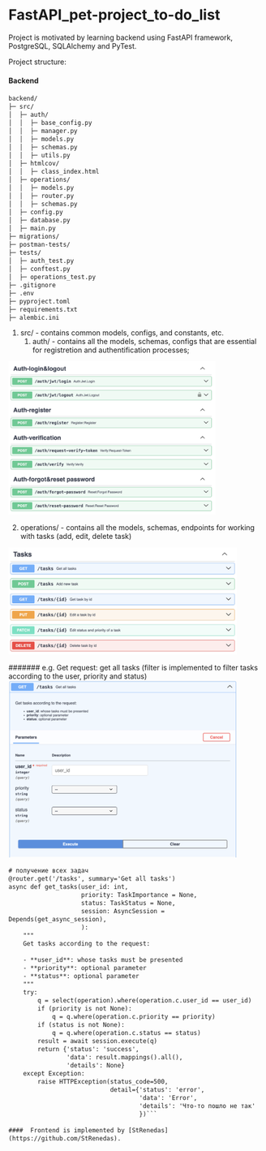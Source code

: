 # FastAPI_pet-project_to-do_list

Project is motivated by learning backend using FastAPI framework, PostgreSQL, SQLAlchemy and PyTest.

Project structure:
#### Backend
```
backend/
├─ src/
│  ├─ auth/
│  │  ├─ base_config.py
│  │  ├─ manager.py
│  │  ├─ models.py
│  │  ├─ schemas.py
│  │  ├─ utils.py
│  ├─ htmlcov/
│  │  ├─ class_index.html
│  ├─ operations/
│  │  ├─ models.py
│  │  ├─ router.py
│  │  ├─ schemas.py
│  ├─ config.py
│  ├─ database.py
│  ├─ main.py
├─ migrations/
├─ postman-tests/
├─ tests/
│  ├─ auth_test.py
│  ├─ conftest.py
│  ├─ operations_test.py
├─ .gitignore
├─ .env
├─ pyproject.toml
├─ requirements.txt
├─ alembic.ini
```

1. src/ - contains common models, configs, and constants, etc.
    1. auth/ - contains all the models, schemas, configs that are essential for registretion and authentification processes;
<img src=https://github.com/Anastasiia-Pov/FastAPI_pet-project_to-do_list/blob/main/backend/backend_visuals/Auth.png width=408 />

2. operations/ - contains all the models, schemas, endpoints for working with tasks (add, edit, delete task)
<img src=https://github.com/Anastasiia-Pov/FastAPI_pet-project_to-do_list/blob/main/backend/backend_visuals/Tasks.png width=450 />

####### e.g. Get request: get all tasks (filter is implemented to filter tasks according to the user, priority and status)
<img src=https://github.com/Anastasiia-Pov/FastAPI_pet-project_to-do_list/blob/main/backend/backend_visuals/get%3Atasks.png width=450 />

```
# получение всех задач
@router.get('/tasks', summary='Get all tasks')
async def get_tasks(user_id: int,
                    priority: TaskImportance = None,
                    status: TaskStatus = None,
                    session: AsyncSession = Depends(get_async_session),
                    ):
    """
    Get tasks according to the request:

    - **user_id**: whose tasks must be presented
    - **priority**: optional parameter
    - **status**: optional parameter
    """
    try:
        q = select(operation).where(operation.c.user_id == user_id)
        if (priority is not None):
            q = q.where(operation.c.priority == priority)
        if (status is not None):
            q = q.where(operation.c.status == status)
        result = await session.execute(q)
        return {'status': 'success',
                'data': result.mappings().all(),
                'details': None}
    except Exception:
        raise HTTPException(status_code=500,
                            detail={'status': 'error',
                                    'data': 'Error',
                                    'details': 'Что-то пошло не так'
                                    })```

####  Frontend is implemented by [StRenedas] (https://github.com/StRenedas).
